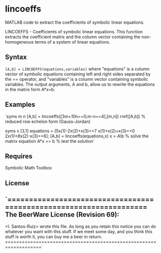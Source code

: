 # lincoeffs
MATLAB code to extract the coefficients of symbolic linear equations.

LINCOEFFS - Coefficients of symbolic linear equations.
   This function extracts the coefficient matrix and the column vector
   containing the non-homogeneous terms of a system of linear equations.

## Syntax
   `[A,b] = LINCOEFFS(equations,variables)`
   where "equations" is a column vector of symbolic equations
   containing left and right sides separated by the == operator,
   and "variables" is a column vector containing symbolic variables.
   The output arguments, A and b, allow us to rewrite the equations
   in the matrix form A*x=b.

## Examples
   `syms m n
   [A,b] = lincoeffs([3*m+10*n==0;m-n==4],[m,n])
   rref([A,b])  % reduced row echelon form (Gauss-Jordan)

   syms x [3,1]
   equations = [5*x(1)-2*x(2)+x(3)==7
     x(1)+x(2)+x(3)==0
     2*x(1)+8*x(2)-x(3)==6];
   [A,b] = lincoeffs(equations,x)
   x = A\b   % solve the matrix equation
   A*x == b  % test the solution`

## Requires
   Symbolic Math Toolbox  

## License
   `===================================================================
   The BeerWare License (Revision 69):
   -------------------------------------------------------------------
   <I. Santos-Ruiz> wrote this file. As long as you retain this notice
   you can do whatever you want with this stuff.
   If we meet some day, and you think this stuff is worth it,
   you can buy me a beer in return.
   ===================================================================`
